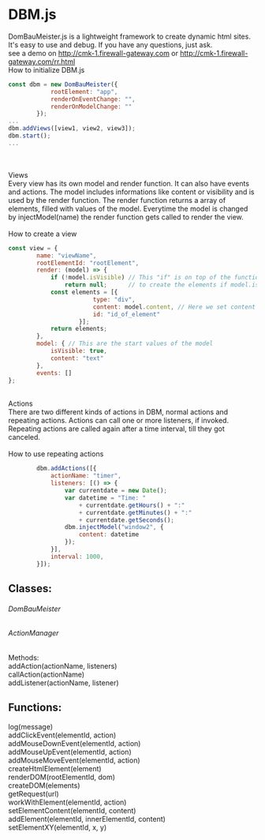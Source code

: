 # DBM.js
DomBauMeister.js is a lightweight framework to create dynamic html sites. It's easy to use and debug. If you have any questions, just ask.
<br />
see a demo on http://cmk-1.firewall-gateway.com
or
http://cmk-1.firewall-gateway.com/rr.html
<br />
How to initialize DBM.js<br />
```javascript
const dbm = new DomBauMeister({
            rootElement: "app",
            renderOnEventChange: "",
            renderOnModelChange: ""
        });
...
dbm.addViews([view1, view2, view3]);
dbm.start();
...
```
<br /><br />
Views<br />
Every view has its own model and render function. It can also have events and actions. The model includes informations like content or visibility and is used by the render function. The render function returns a array of elements, filled with values of the model. Everytime the model is changed by injectModel(name) the render function gets called to render the view.
<br />
<br />
How to create a view<br />
```javascript
const view = {
        name: "viewName",
        rootElementId: "rootElement",
        render: (model) => {
            if (!model.isVisible) // This "if" is on top of the function because we don't want 
                return null;      // to create the elements if model.isVisible is false.
            const elements = [{
                        type: "div",
                        content: model.content, // Here we set content from model to the element 
                        id: "id_of_element"
                    }];
            return elements;
        },
        model: { // This are the start values of the model
            isVisible: true,
            content: "text"
        },
        events: []
};
```
<br/>
Actions
<br />
There are two different kinds of actions in DBM, normal actions and repeating actions. Actions can call one or more listeners, if invoked. Repeating actions are called again after a time interval, till they got canceled.
<br />
<br />
How to use repeating actions<br />

```javascript
        dbm.addActions([{
            actionName: "timer",
            listeners: [() => {
                var currentdate = new Date();
                var datetime = "Time: "
                    + currentdate.getHours() + ":"
                    + currentdate.getMinutes() + ":"
                    + currentdate.getSeconds();
                dbm.injectModel("window2", {
                    content: datetime
                });
            }],
            interval: 1000,
        }]);
```

## Classes: 
###### DomBauMeister<br />

######  ActionManager<br />
Methods:<br />
  addAction(actionName, listeners)<br />
  callAction(actionName)<br />
  addListener(actionName, listener)<br />

## Functions:
  log(message)<br />
  addClickEvent(elementId, action)<br />
  addMouseDownEvent(elementId, action)<br />
  addMouseUpEvent(elementId, action)<br />
  addMouseMoveEvent(elementId, action)<br />
  createHtmlElement(element)<br />
  renderDOM(rootElementId, dom)<br />
  createDOM(elements)<br />
  getRequest(url)<br />
  workWithElement(elementId, action)<br />
  setElementContent(elementId, content)<br />
  addElement(elementId, innerElementId, content)<br />
  setElementXY(elementId, x, y)<br />

